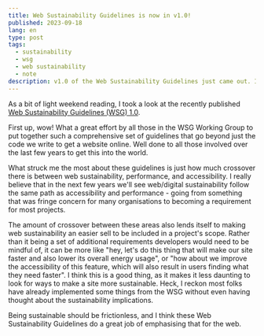 ```yaml
---
title: Web Sustainability Guidelines is now in v1.0!
published: 2023-09-18
lang: en
type: post
tags:
  - sustainability
  - wsg
  - web sustainability
  - note
description: v1.0 of the Web Sustainability Guidelines just came out. It's a huge step in standardising how we speak about sustainability with regards to building websites.
---
```


As a bit of light weekend reading, I took a look at the recently published [Web Sustainability Guidelines (WSG) 1.0](https://w3c.github.io/sustyweb/).

First up, wow! What a great effort by all those in the WSG Working Group to put together such a comprehensive set of guidelines that go beyond just the code we write to get a website online. Well done to all those involved over the last few years to get this into the world.

What struck me the most about these guidelines is just how much crossover there is between web sustainability, performance, and accessibility. I really believe that in the next few years we'll see web/digital sustainability follow the same path as accessibility and performance - going from something that was fringe concern for many organisations to becoming a requirement for most projects.

The amount of crossover between these areas also lends itself to making web sustainability an easier sell to be included in a project's scope. Rather than it being a set of additional requirements developers would need to be mindful of, it can be more like "hey, let's do this thing that will make our site faster and also lower its overall energy usage", or "how about we improve the accessibility of this feature, which will also result in users finding what they need faster". I think this is a good thing, as it makes it less daunting to look for ways to make a site more sustainable. Heck, I reckon most folks have already implemented some things from the WSG without even having thought about the sustainability implications.

Being sustainable should be frictionless, and I think these Web Sustainability Guidelines do a great job of emphasising that for the web.
